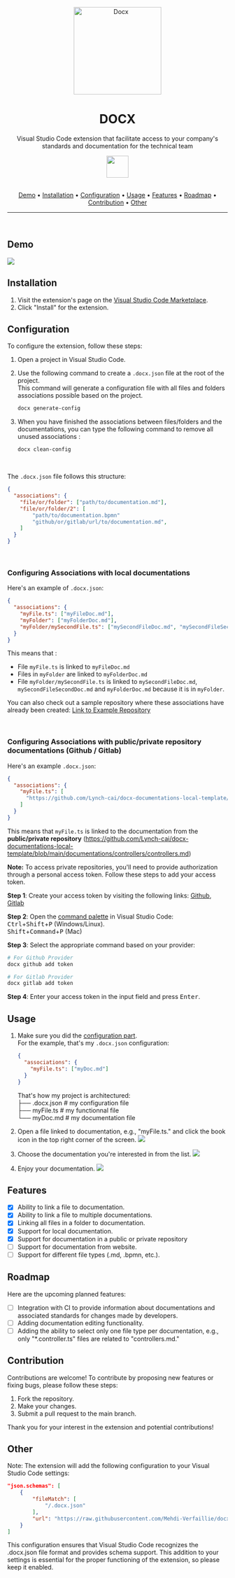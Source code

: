 <p align="center">
  <img src="./src//assets/logo.png" alt="Docx" width="200">
</p>
<h1 align="center">DOCX</h1>
<p align="center">Visual Studio Code extension that facilitate access to your company's standards and documentation for the technical team</p>

<div align="center">
  <a href="https://marketplace.visualstudio.com/items?itemName=docx-mt5.docx">
    <img src="./src/assets/get-it-on-vs-code.png" height="50">
  </a>
</div>

<br />

<p align="center">
  <a href="#demo">Demo</a> •
  <a href="#installation">Installation</a> •
  <a href="#configuration">Configuration</a> •
  <a href="#usage">Usage</a> •
  <a href="#features">Features</a> •
  <a href="#roadmap">Roadmap</a> •
  <a href="#contribution">Contribution</a> •
  <a href="#other">Other</a>
</p>

<hr />
<br />

## Demo

<img src="./src/assets/demo.gif">

## Installation

1. Visit the extension's page on the [Visual Studio Code Marketplace](https://marketplace.visualstudio.com/items?itemName=docx-mt5.docx).
2. Click "Install" for the extension.

## Configuration

To configure the extension, follow these steps:

1. Open a project in Visual Studio Code.
2. Use the following command to create a `.docx.json` file at the root of the project. <br />
   This command will generate a configuration file with all files and folders associations possible based on the project.

   ```bash
   docx generate-config
   ```

3. When you have finished the associations between files/folders and the documentations, you can type the following command to remove all unused associations :

   ```bash
   docx clean-config
   ```

<br />

The `.docx.json` file follows this structure:

```json
{
  "associations": {
    "file/or/folder": ["path/to/documentation.md"],
    "file/or/folder/2": [
        "path/to/documentation.bpmn"
        "github/or/gitlab/url/to/documentation.md",
    ]
  }
}
```

<br />

### Configuring Associations with local documentations

Here's an example of `.docx.json`:

```json
{
  "associations": {
    "myFile.ts": ["myFileDoc.md"],
    "myFolder": ["myFolderDoc.md"],
    "myFolder/mySecondFile.ts": ["mySecondFileDoc.md", "mySecondFileSecondDoc.md"]
  }
}
```

This means that :

- File `myFile.ts` is linked to `myFileDoc.md`
- Files in `myFolder` are linked to `myFolderDoc.md`
- File `myFolder/mySecondFile.ts` is linked to `mySecondFileDoc.md`, `mySecondFileSecondDoc.md` and `myFolderDoc.md` because it is in `myFolder`.

You can also check out a sample repository where these associations have already been created: [Link to Example Repository](https://github.com/Lynch-cai/docx-documentations-local-template)

<br />

### Configuring Associations with public/private repository documentations (Github / Gitlab)

Here's an example `.docx.json`:

```json
{
  "associations": {
    "myFile.ts": [
      "https://github.com/Lynch-cai/docx-documentations-local-template/blob/main/documentations/controllers/controllers.md"
    ]
  }
}
```

This means that `myFile.ts` is linked to the documentation from the **public/private repository** (https://github.com/Lynch-cai/docx-documentations-local-template/blob/main/documentations/controllers/controllers.md)

**Note:** To access private repositories, you'll need to provide authorization through a personal access token. Follow these steps to add your access token.<br>

**Step 1**: Create your access token by visiting the following links: [Github](https://docs.github.com/en/authentication/keeping-your-account-and-data-secure/managing-your-personal-access-tokens#creating-a-fine-grained-personal-access-token), [Gitlab](https://docs.gitlab.com/ee/user/profile/personal_access_tokens.html#create-a-personal-access-token)

**Step 2**: Open the [command palette](https://docs.github.com/en/codespaces/codespaces-reference/using-the-vs-code-command-palette-in-codespaces#accessing-the-vs-code-command-palette) in Visual Studio Code:<br>
<kbd>Ctrl</kbd>+<kbd>Shift</kbd>+<kbd>P</kbd> (Windows/Linux).<br />
<kbd>Shift</kbd>+<kbd>Command</kbd>+<kbd>P</kbd> (Mac)

**Step 3**: Select the appropriate command based on your provider:

```bash
# For Github Provider
docx github add token
```

```bash
# For Gitlab Provider
docx gitlab add token
```

**Step 4**: Enter your access token in the input field and press <kbd>Enter</kbd>.

## Usage

1. Make sure you did the <a href="#Configuration">configuration part</a>. <br>
   For the example, that's my `.docx.json` configuration:

   ```json
   {
     "associations": {
       "myFile.ts": ["myDoc.md"]
     }
   }
   ```

   That's how my project is architectured:<br>
   ├── .docx.json # my configuration file<br>
   ├── myFile.ts # my functionnal file<br>
   └── myDoc.md # my documentation file<br>

2. Open a file linked to documentation, e.g., "myFile.ts." and click the book icon in the top right corner of the screen.
   <img src="./src/assets/usage-step-2.png" >
3. Choose the documentation you're interested in from the list.
   <img src="./src/assets/usage-step-3.png" >
4. Enjoy your documentation.
   <img src="./src/assets/usage-step-4.png" >

## Features

- [x] Ability to link a file to documentation.
- [x] Ability to link a file to multiple documentations.
- [x] Linking all files in a folder to documentation.
- [x] Support for local documentation.
- [x] Support for documentation in a public or private repository
- [ ] Support for documentation from website.
- [ ] Support for different file types (.md, .bpmn, etc.).

## Roadmap

Here are the upcoming planned features:

- [ ] Integration with CI to provide information about documentations and associated standards for changes made by developers.
- [ ] Adding documentation editing functionality.
- [ ] Adding the ability to select only one file type per documentation, e.g., only "\*.controller.ts" files are related to "controllers.md."

## Contribution

Contributions are welcome! To contribute by proposing new features or fixing bugs, please follow these steps:

1. Fork the repository.
2. Make your changes.
3. Submit a pull request to the main branch.

Thank you for your interest in the extension and potential contributions!

## Other

Note: The extension will add the following configuration to your Visual Studio Code settings:

```json
"json.schemas": [
    {
        "fileMatch": [
            "/.docx.json"
        ],
        "url": "https://raw.githubusercontent.com/Mehdi-Verfaillie/docx/main/src/config/.docx.schema.json"
    }
]
```

This configuration ensures that Visual Studio Code recognizes the .docx.json file format and provides schema support.
This addition to your settings is essential for the proper functioning of the extension, so please keep it enabled.
